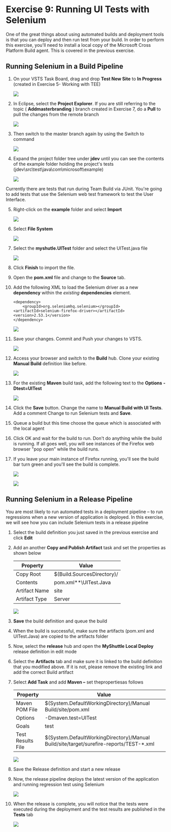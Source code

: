 
# Exercise 9: Running UI Tests with Selenium

One of the great things about using automated builds and deployment tools is that you can deploy and then run test from your build. In order to perform this exercise, you&#39;ll need to install a local copy of the Microsoft Cross Platform Build agent. This is covered in the previous exercise.

## Running Selenium in a Build Pipeline

1. On your VSTS Task Board, drag and drop **Test New Site** to **In Progress** (created in Exercise 5- Working with TEE)

    ![](https://github.com/hsachinraj/vsts-javavmlabs/blob/master/HoLs/images/selenium/image002.png?raw=true)

2. In Eclipse, select the **Project Explorer**. If you are still referring to the topic ( **Addmasterbranding** ) branch created in Exercise 7, do a **Pull** to pull the changes from the remote branch

    ![](https://github.com/hsachinraj/vsts-javavmlabs/blob/master/HoLs/images/selenium/image003.jpg?raw=true)

3. Then switch to the master branch again by using the Switch to command

    ![](https://github.com/hsachinraj/vsts-javavmlabs/blob/master/HoLs/images/selenium/image004.png?raw=true)

3. Expand the project folder tree under **jdev** until you can see the contents of the example folder holding the project&#39;s tests (jdev\src\test\java\com\microsoft\example)

    ![](https://github.com/hsachinraj/vsts-javavmlabs/blob/master/HoLs/images/selenium/image005.jpg?raw=true)


Currently there are tests that run during Team Build via JUnit. You&#39;re going to add tests that use the Selenium web test framework to test the User Interface.

5. Right-click on the **example** folder and select **Import**

    ![](https://github.com/hsachinraj/vsts-javavmlabs/blob/master/HoLs/images/selenium/image006.jpg?raw=true)

6. Select **File System**

    ![](https://github.com/hsachinraj/vsts-javavmlabs/blob/master/HoLs/images/selenium/image007.jpg?raw=true)

7. Select the **myshutle.UITest** folder and select the UITest.java file

    ![](https://github.com/hsachinraj/vsts-javavmlabs/blob/master/HoLs/images/selenium/image008.jpg?raw=true)

8. Click **Finish**  to import the file.
9. Open the **pom.xml** file and change to the **Source** tab.
10. Add the following XML to load the Selenium driver as a new **dependency** within the _existing_ **dependencies** element.

        <dependency>
            <groupId>org.seleniumhq.selenium></groupId>
        <artifactId>selenium-firefox-driver></artifactId>
        <version>2.53.1</version>
        </dependency>
        
        
    ![](https://github.com/hsachinraj/vsts-javavmlabs/blob/master/HoLs/images/selenium/image009.jpg?raw=true)

11. Save your changes. Commit and Push your changes to VSTS.

    ![](https://github.com/hsachinraj/vsts-javavmlabs/blob/master/HoLs/images/selenium/image010.jpg?raw=true)

12. Access your browser and switch to the **Build** hub. Clone your existing **Manual Build** definition like before.

    ![](https://github.com/hsachinraj/vsts-javavmlabs/blob/master/HoLs/images/selenium/image011.png?raw=true)


13. For the existing **Maven** build task, add the following text to the **Options**  **-Dtest=UITest**

    ![](https://github.com/hsachinraj/vsts-javavmlabs/blob/master/HoLs/images/selenium/image012.jpg?raw=true)


14. Click the **Save** button. Change the name to **Manual Build with UI Tests**. Add a comment Change to run Selenium tests and **Save**.
2. Queue a build but this time choose the queue which is associated with the local agent
3. Click OK and wait for the build to run. Don&#39;t do anything while the build is running. If all goes well, you will see instances of the Firefox web browser &quot;pop open&quot; while the build runs.
4. If you leave your main instance of Firefox running, you&#39;ll see the build bar turn green and you&#39;ll see the build is complete.

    ![](https://github.com/hsachinraj/vsts-javavmlabs/blob/master/HoLs/images/selenium/image013.jpg?raw=true)

     ![](https://github.com/hsachinraj/vsts-javavmlabs/blob/master/HoLs/images/selenium/image014.jpg?raw=true)

## Running Selenium in a Release Pipeline

You are most likely to run automated tests in a deployment pipeline – to run regressions when a new version of application is deployed. In this exercise, we will see how you can include Selenium tests in a release pipeline

1. Select the build definition you just saved in the previous exercise and click **Edit**
2. Add an another **Copy and Publish Artifact** task and set the properties as shown below

    | **Property** | **Value** |
    | --- | --- |
    | Copy Root | $(Build.SourcesDirectory)/ |
    | Contents | pom.xml\*\*\UITest.Java |
    | Artifact Name | site |
    | Artifact Type | Server |

    ![](https://github.com/hsachinraj/vsts-javavmlabs/blob/master/HoLs/images/selenium/image015.jpg?raw=true)


1. **Save** the build definition and queue the build
2. When the build is successful, make sure the artifacts (pom.xml and UITest.Java) are copied to the artifacts folder
3. Now, select the **release** hub and open the **MyShuttle Local Deploy** release definition in edit mode
4. Select the **Artifacts** tab and make sure it is linked to the build definition that you modified above. If it is not, please remove the existing link and add the correct Build artifact
5. Select **Add Task** and add **Maven –** set thepropertiesas follows

    | **Property** | **Value** |
    | --- | --- |
    | Maven POM File | $(System.DefaultWorkingDirectory)/Manual Build/site/pom.xml |
    | Options | -Dmaven.test=UITest |
    | Goals | test |
    | Test Results File | $(System.DefaultWorkingDirectory)/Manual Build/site/target/surefire-reports/TEST-\*.xml |

    ![](https://github.com/hsachinraj/vsts-javavmlabs/blob/master/HoLs/images/selenium/image016.jpg?raw=true)


1. Save the Release definition and start a new release
2. Now, the release pipeline deploys the latest version of the application and running regression test using Selenium

    ![](https://github.com/hsachinraj/vsts-javavmlabs/blob/master/HoLs/images/selenium/image017.jpg?raw=true)

1. When the release is complete, you will notice that the tests were executed during the deployment and the test results are published in the **Tests** tab

    ![](https://github.com/hsachinraj/vsts-javavmlabs/blob/master/HoLs/images/selenium/image018.jpg?raw=true)

 


 



 
